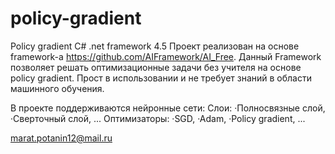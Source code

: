 # policy-gradient
Policy gradient C# .net framework 4.5
Проект реализован на основе framework-а https://github.com/AIFramework/AI_Free.
Данный Framework позволяет решать оптимизационные задачи без учителя на основе policy gradient.
Прост в использовании и не требует знаний в области машинного обучения.

В проекте поддерживаются нейронные сети:
 Слои:
  ·Полносвязные слой,
  ·Сверточный слой,
  ...
Оптимизаторы:
  ·SGD,
  ·Adam,
  ·Policy gradient,
  ...



marat.potanin12@mail.ru
